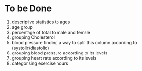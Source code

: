 # To be Done
1. descriptive statistics to ages
2. age group
3. percentage of total to male and female
4. grouping Cholesterol
5. blood pressure finding a way to split this column according to (systolic/diastolic)
6. grouping blood pressure according to its levels
7. grouping heart rate according to its levels
8. categorising exercise hours